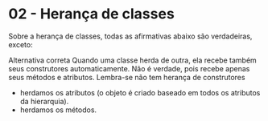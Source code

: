 # 02 - Herança de classes

Sobre a herança de classes, todas as afirmativas abaixo são verdadeiras, exceto:

Alternativa correta
Quando uma classe herda de outra, ela recebe também seus construtores automaticamente.
Não é verdade, pois recebe apenas seus métodos e atributos. Lembra-se não tem herança de construtores

- herdamos os atributos (o objeto é criado baseado em todos os atributos da hierarquia).
- herdamos os métodos.